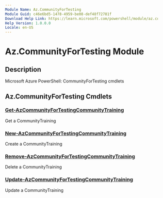 ```yaml
---
Module Name: Az.CommunityForTesting
Module Guid: c46e6bd5-1478-4959-be08-def48f72781f
Download Help Link: https://learn.microsoft.com/powershell/module/az.communityfortesting
Help Version: 1.0.0.0
Locale: en-US
---
```


# Az.CommunityForTesting Module
## Description
Microsoft Azure PowerShell: CommunityForTesting cmdlets

## Az.CommunityForTesting Cmdlets
### [Get-AzCommunityForTestingCommunityTraining](Get-AzCommunityForTestingCommunityTraining.md)
Get a CommunityTraining

### [New-AzCommunityForTestingCommunityTraining](New-AzCommunityForTestingCommunityTraining.md)
Create a CommunityTraining

### [Remove-AzCommunityForTestingCommunityTraining](Remove-AzCommunityForTestingCommunityTraining.md)
Delete a CommunityTraining

### [Update-AzCommunityForTestingCommunityTraining](Update-AzCommunityForTestingCommunityTraining.md)
Update a CommunityTraining

